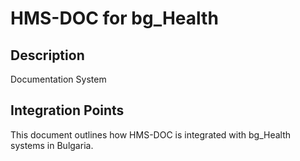 # HMS-DOC for bg_Health

## Description

Documentation System

## Integration Points

This document outlines how HMS-DOC is integrated with bg_Health systems in Bulgaria.
